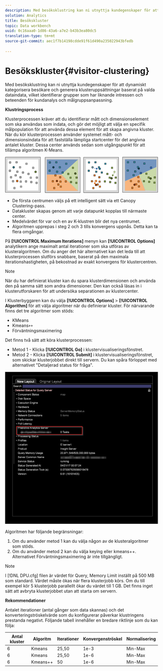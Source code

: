 ```yaml
---
description: Med besöksklustring kan ni utnyttja kundegenskaper för att dynamiskt kategorisera besökare och generera klusteruppsättningar baserat på valda dataindata, vilket identifierar grupper som har liknande intressen och beteenden för kundanalys och målgruppsanpassning.
solution: Analytics
title: Besökskluster
topic: Data workbench
uuid: 0c16aaa0-1d86-43a6-a7e2-b43b3ea80dc5
translation-type: tm+mt
source-git-commit: aec1f7b14198cdde91f61d490a235022943bfedb

---
```



# Besökskluster{#visitor-clustering}

Med besöksklustring kan ni utnyttja kundegenskaper för att dynamiskt kategorisera besökare och generera klusteruppsättningar baserat på valda dataindata, vilket identifierar grupper som har liknande intressen och beteenden för kundanalys och målgruppsanpassning.

**Klustringsprocess**

Klusterprocessen kräver att du identifierar mått och dimensionselement som ska användas som indata, och gör det möjligt att välja en specifik målpopulation för att använda dessa element för att skapa angivna kluster. När du kör klusterprocessen använder systemet mått- och dimensionsindata för att fastställa lämpliga startcenter för det angivna antalet kluster. Dessa center används sedan som utgångspunkt för att tillämpa algoritmen K-Means.

![](assets/K_algorithm.png)

* De första centrumen väljs på ett intelligent sätt via ett Canopy Clustering-pass.
* Datakluster skapas genom att varje datapunkt kopplas till närmaste center.
* Medelvärdet för var och en av K-klustren blir det nya centrumet.
* Algoritmen upprepas i steg 2 och 3 tills konvergens uppnås. Detta kan ta flera omgångar.

På **[!UICONTROL Maximum Iterations]** menyn kan **[!UICONTROL Options]** analytikern ange maximalt antal iterationer som ska utföras av klusteralgoritmen. Om du anger det här alternativet kan det leda till att klusterprocessen slutförs snabbare, baserat på den maximala iterationshastigheten, på bekostnad av exakt konvergens för klustercentren.

>[!NOTE]
>
>När du har definierat kluster kan du spara klusterdimensionen och använda den på samma sätt som andra dimensioner. Den kan också läsas in i klusterutforskaren för att undersöka separationen av klustercenter.

I Klusterbyggaren kan du välja **[!UICONTROL Options]** > **[!UICONTROL Algorithm]** för att välja algoritmer när du definierar kluster. För närvarande finns det tre algoritmer som stöds:

* KMeans
* Kmeans`++`
* Förväntningsmaximering

Det finns två sätt att köra klusterprocessen:

* Metod 1 - Klicka **[!UICONTROL Go]** i klustervisualiseringsfönstret.
* Metod 2 - Klicka **[!UICONTROL Submit]** i klustervisualiseringsfönstret, som skickar klusterjobbet direkt till servern. Du kan spåra förloppet med alternativet &quot;Detaljerad status för fråga&quot;.

![](assets/dwb_visitorclustering.png)

Algoritmen har följande begränsningar:

1. Om du använder metod 1 kan du välja någon av de klusteralgoritmer som stöds.
1. Om du använder metod 2 kan du välja keying eller kmeans++. Alternativet Förväntningsmaximering är inte tillgängligt.

>[!NOTE]
>
>I [!DNL DPU.cfg] filen är värdet för Query, Memory Limit inställt på 500 MB som standard. Värdet måste ökas när flera klusterjobb körs. Om du till exempel kör 5 klusterjobb parallellt ökar du värdet till 1 GB. Det finns inget sätt att avbryta klusterjobbet utan att starta om servern.

**Rekommendationer**

Antalet iterationer (antal gånger som data skannas) och det konverteringströskelvärde som du konfigurerar påverkar klustringens prestanda negativt. Följande tabell innehåller en bredare riktlinje som du kan följa:

| Antal kluster | Algoritm | Iterationer | Konvergenströskel | Normalisering |
|---|---|---|---|---|
| 6 | Kmeans | 25,50 | 1e-3 | Min-Max |
| 6 | Kmeans | 25,50 | 1e-6 | Min-Max |
| 6 | Kmeans++ | 50 | 1e-6 | Min-Max |
